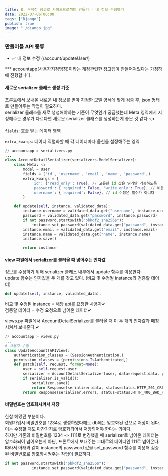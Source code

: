 ```yaml
---
title: 8. 무작정 장고로 사이드프로젝트 만들기 - 내 정보 수정하기
date: 2022-07-06T00:00
tags: ["Django"]
publish: true
image: "./django.jpg"
---
```


### 만들어볼 API 종류

- ✅ 내 정보 수정 (/account/updateUser/)

\*\*\* accountapp(사용자지정명칭)이라는 계정관련한 장고앱이 만들어져있다는 가정하에 진행합니다.

#### 새로운 serializer 클래스 생성 기준

프론트에서 보내온 새로운 내 정보를 받아 지정한 모델 양식에 맞게 검증 후, json 형태로 만들어주는 작업이 필요하다.  
serializer 클래스를 새로 생성해야하는 기준이 무엇인가 궁금했는데 Meta 영역에서 지정해주는 경우가 다르다면 새로운 serializer 클래스를 생성하는게 좋은 것 같다.👈

`fields`: 호출 받는 데이터 영역

`extra_kwargs`: 데이터 직렬화할 때 각 데이터마다 옵션을 설정해주는 영역

```python
// accountapp > serializers.py
...
class AccountDetailSerializer(serializers.ModelSerializer):
    class Meta: 👈
        model = User
        fields = ('id', 'username', 'email', 'name', 'password',)
        extra_kwargs = {
            'id': {'read_only': True}, // 고유한 id 값은 읽기만 가능하도록
            'password': {'required': False, 'write_only': True}, // 비밀번호 수정은 필수가 아니며, 쓰기(수정)이 가능하도록
            'username': {'required': False}, // id 수정은 필수가 아니다
        }

    def update(self, instance, validated_data):
        instance.username = validated_data.get("username", instance.username)
        password = validated_data.get("password", instance.password)
        if not password.startswith("pbkdf2_sha256$"):
            instance.set_password(validated_data.get("password", instance.password))
        instance.email = validated_data.get("email", instance.email)
        instance.name = validated_data.get("name", instance.name)
        instance.save()

        return instance
```

#### view 파일에서 serializer를 불러올 때 넣어주는 인자값

정보를 수정하기 위해 serializer 클래스 내부에서 update 함수를 이용한다.  
update 함수는 인자값을 두 개를 갖고 있다. (비교 및 수정될 instance와 검증할 데이터)

```python
def update(self, instance, validated_data):
```

비교 및 수정된 instance = 해당 api를 요청한 사용자✔  
검증할 데이터 = 수정 요청으로 넘어온 데이터✔

views.py 파일에서 AccountDetailSerializer를 불러올 때 이 두 개의 인자값과 매칭시켜서 보내준다.✔

```python
// accountapp > views.py
...
# 사용자 수정
class UpdateAccount(APIView):
    authentication_classes = (SessionAuthentication,)
    permission_classes = (permissions.IsAuthenticated,)
    def patch(self, request, format=None):
        user = self.request.user
        serializer = AccountDetailSerializer(user, data=request.data, partial=True)✔
        if serializer.is_valid():
            serializer.save()
            return Response(serializer.data, status=status.HTTP_201_CREATED)
        return Response(serializer.errors, status=status.HTTP_400_BAD_REQUEST)
```

#### 비밀번호는 암호화시켜서 저장

한참 헤맸던 부분이다.  
회원가입시 비밀번호를 1234로 생성하였다해도 db에는 암호화된 값으로 저장이 된다. 이는 수정할 때도 마찬가지로 암호화되어서 저장되어야 한다는 의미다.  
하지만 기존의 비밀번호를 1234 -> 1111로 변경했을 때 serializer로 넘어온 데이터는 암호화되어 넘어오는게 아닌, 프론트에서 보내주는 그대로의 데이터인 111로 넘어온다.  
따라서 아래와 같이 instance의 password 값을 set_password 함수를 이용해 검증된 비밀번호로 암호화시켜주는 작업이 필요하다.

```python
if not password.startswith("pbkdf2_sha256$"):
            instance.set_password(validated_data.get("password", instance.password))
```
